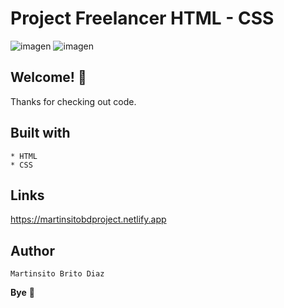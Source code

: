 # Project Freelancer HTML - CSS

![imagen](https://user-images.githubusercontent.com/54644026/144357531-935074f5-6f62-4af1-af3c-ec58fa959bd1.png)
![imagen](https://user-images.githubusercontent.com/54644026/144357642-a04b6ec1-38fb-4616-94ff-3fbda9d04359.png)


## Welcome! 👋

Thanks for checking out code.

## Built with
    * HTML
    * CSS

## Links

https://martinsitobdproject.netlify.app

## Author

    Martinsito Brito Diaz

**Bye** 🚀
